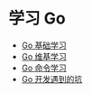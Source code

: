 # 学习 Go

- [Go 基础学习](study/README.md)
- [Go 维基学习](wiki/README.md)
- [Go 命令学习](./command/README.md)
- [Go 开发遇到的坑](./traps/README.md)